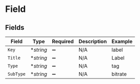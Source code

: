 # Field


## Fields

| Field              | Type               | Required           | Description        | Example            |
| ------------------ | ------------------ | ------------------ | ------------------ | ------------------ |
| `Key`              | **string*          | :heavy_minus_sign: | N/A                | label              |
| `Title`            | **string*          | :heavy_minus_sign: | N/A                | Label              |
| `Type`             | **string*          | :heavy_minus_sign: | N/A                | tag                |
| `SubType`          | **string*          | :heavy_minus_sign: | N/A                | bitrate            |